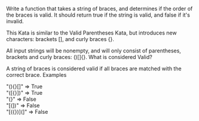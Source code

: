 Write a function that takes a string of braces, and determines if the order of the braces is valid. It should return true if the string is valid, and false if it's invalid.

This Kata is similar to the Valid Parentheses Kata, but introduces new characters: brackets [], and curly braces {}.

All input strings will be nonempty, and will only consist of parentheses, brackets and curly braces: ()[]{}.
What is considered Valid?

A string of braces is considered valid if all braces are matched with the correct brace.
Examples

"(){}[]" => True <br>
"([{}])" => True <br>
"(}" => False <br>
"[(])" => False <br>
"[({})](]" => False <br>
